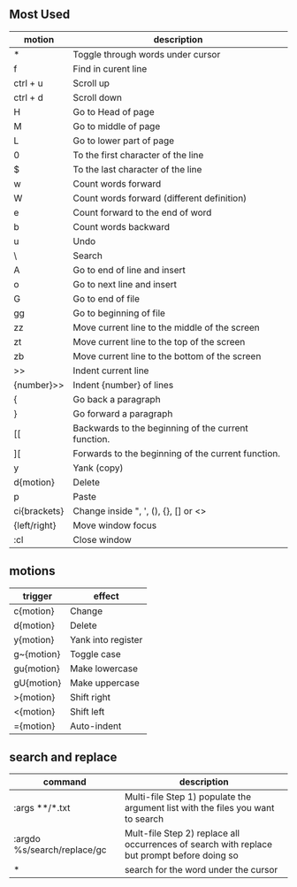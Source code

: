 ## Most Used

motion  | description  
------------- | ------------- 
* | Toggle through words under cursor  
f | Find in curent line
ctrl + u | Scroll up
ctrl + d | Scroll down
H | Go to Head of page
M | Go to middle of page
L | Go to lower part of page
0 | To the first character of the line  
$ | To the last character of the line  
w | Count words forward 
W | Count words forward (different definition)
e | Count forward to the end of word  
b | Count words backward  
u | Undo
\ | Search
A | Go to end of line and insert
o | Go to next line and insert
G | Go to end of file
gg | Go to beginning of file
zz | Move current line to the middle of the screen
zt | Move current line to the top of the screen
zb | Move current line to the bottom of the screen
>> | Indent current line
{number}>> | Indent {number} of lines
{ | Go back a paragraph
} | Go forward a paragraph
[[	| Backwards to the beginning of the current function.
][	| Forwards to the beginning of the current function.
y | Yank (copy)
d{motion} | Delete
p | Paste
ci{brackets} | Change inside ", ', (), {}, [] or <>
<C-w>{left/right} | Move window focus
:cl | Close window



## motions

trigger  | effect 
------------- | ------------- 
c{motion} | Change    
d{motion} | Delete 
y{motion} | Yank into register  
g~{motion}| Toggle case  
gu{motion}| Make lowercase  
gU{motion}| Make uppercase  
>{motion} | Shift right  
<{motion} | Shift left  
={motion} | Auto-indent


## search and replace



command  | description
------------- | ------------- 
:args \*\*/\*.txt | Multi-file Step 1) populate the argument list with the files you want to search
:argdo %s/search/replace/gc | Mult-file Step 2) replace all occurrences of search with replace but prompt before doing so
* |search for the word under the cursor